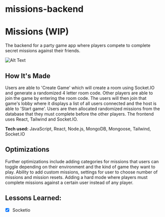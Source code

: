 # missions-backend

# Missions (WIP)
The backend for a party game app where players compete to complete secret missions against their friends.


![Alt Text](https://i.ibb.co/BwS1NPM/Screenshot-2023-01-06-at-11-59-45.png)

## How It's Made
Users are able to 'Create Game' which will create a room using Socket.IO and generate a randomized 4 letter room code. Other players are able to join the game by entering the room code. The users will then join that game's lobby where it displays a list of all users connected and the host is able to 'Start game'. Users are then allocated randomized missions from the database that they must complete before the other players. The frontend uses React, Tailwind and Socket.IO.

**Tech used:** JavaScript, React, Node.js, MongoDB, Mongoose, Tailwind, Socket.IO


## Optimizations

Further optimizations include adding categories for missions that users can toggle depending on their environment and the kind of game they want to play. Ability to add custom missions, settings for user to choose number of missions and mission resets. Adding a hard mode where players must complete missions against a certain user instead of any player.

## Lessons Learned:

- [x] Socketio

